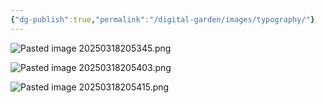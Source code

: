 ```yaml
---
{"dg-publish":true,"permalink":"/digital-garden/images/typography/"}
---
```



![Pasted image 20250318205345.png](/img/user/digital_garden/DB/Pasted%20image%2020250318205345.png)

![Pasted image 20250318205403.png](/img/user/digital_garden/DB/Pasted%20image%2020250318205403.png)

![Pasted image 20250318205415.png](/img/user/digital_garden/DB/Pasted%20image%2020250318205415.png)

